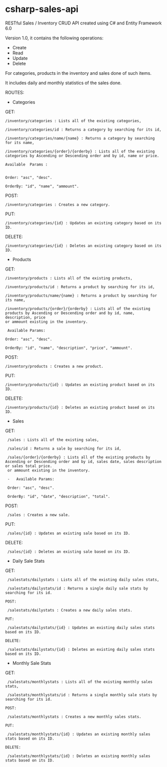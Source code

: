 # csharp-sales-api

RESTful Sales / Inventory CRUD API created using C# and Entity Framework 6.0

Version 1.0, it contains the following operations:

-   Create
-   Read
-   Update 
-   Delete

For categories, products in the inventory and sales done of such items.

It includes daily and monthly statistics of the sales done.

ROUTES:

-   Categories

   GET:	
	
	/inventory/categories : Lists all of the existing categories,
	
	/inventory/categories/id : Returns a category by searching for its id,
	
	/inventory/categories/name/{name} : Returns a category by searching for its name,
	
	/inventory/categories/{order}/{orderby} : Lists all of the existing categories by Ascending or Descending order and by id, name or price.
	
	Available  Params :
 
	
	Order: "asc", "desc".
	
	OrderBy: "id", "name", "ammount".
	
   POST:	
	
	/inventory/categories : Creates a new category.
	
   PUT:
	
	/inventory/categories/{id} : Updates an existing category based on its ID.
	
   DELETE:
	
	/inventory/categories/{id} : Deletes an existing category based on its ID.

-   Products

   GET:	
	
	/inventory/products : Lists all of the existing products,
	
	/inventory/products/id : Returns a product by searching for its id,
	
	/inventory/products/name/{name} : Returns a product by searching for its name,
	
	/inventory/products/{order}/{orderby} : Lists all of the existing products by Ascending or Descending order and by id, name, description, price 
	or ammount existing in the inventory.
	
	 Available Params:
	
	Order: "asc", "desc".
	
	OrderBy: "id", "name", "description", "price", "ammount".
	
   POST:	
	
	/inventory/products : Creates a new product.
	
   PUT:
	
	/inventory/products/{id} : Updates an existing product based on its ID.
	
   DELETE:
	
	/inventory/products/{id} : Deletes an existing product based on its ID.

-   Sales

   GET:	
	
	 /sales : Lists all of the existing sales,
	
	 /sales/id : Returns a sale by searching for its id,
	
	 /sales/{order}/{orderby} : Lists all of the existing products by Ascending or Descending order and by id, sales date, sales description or sales total price.
	 or ammount existing in the inventory.
	
	 -   Available Params:
	
	 Order: "asc", "desc".
	
	 OrderBy: "id", "date", "description", "total".
	
	
   POST:	
	
	 /sales : Creates a new sale.
	
   PUT:
	
	 /sales/{id} : Updates an existing sale based on its ID.
	
   DELETE:
	
	 /sales/{id} : Deletes an existing sale based on its ID.


-   Daily Sale Stats

   GET:	
	
	
	 /salestats/dailystats : Lists all of the existing daily sales stats,
	
	 /salestats/dailystats/id : Returns a single daily sale stats by searching for its id.
	
    POST:	
	
	 /salestats/dailystats : Creates a new daily sales stats.
	
    PUT:
	
	 /salestats/dailystats/{id} : Updates an existing daily sales stats based on its ID.
	
    DELETE:
	
	 /salestats/dailystats/{id} : Deletes an existing daily sales stats based on its ID.

-   Monthly Sale Stats

   GET:		
	
	 /salestats/monthlystats : Lists all of the existing monthly sales stats,
	
	 /salestats/monthlystats/id : Returns a single monthly sale stats by searching for its id.
	
    POST:	
	
	 /salestats/monthlystats : Creates a new monthly sales stats.
	
    PUT:
	
	 /salestats/monthlystats/{id} : Updates an existing monthly sales stats based on its ID.
	
    DELETE:
	
	 /salestats/monthlystats/{id} : Deletes an existing monthly sales stats based on its ID.
